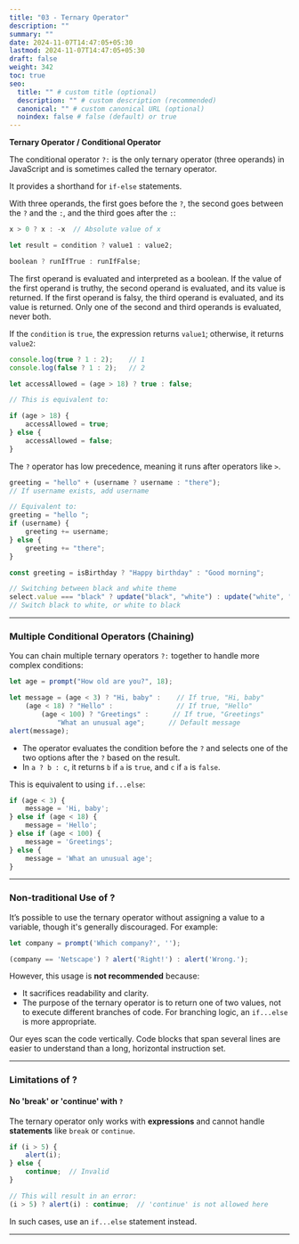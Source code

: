 ```yaml
---
title: "03 - Ternary Operator"
description: ""
summary: ""
date: 2024-11-07T14:47:05+05:30
lastmod: 2024-11-07T14:47:05+05:30
draft: false
weight: 342
toc: true
seo:
  title: "" # custom title (optional)
  description: "" # custom description (recommended)
  canonical: "" # custom canonical URL (optional)
  noindex: false # false (default) or true
---
```




**Ternary Operator / Conditional Operator**

The conditional operator `?:` is the only ternary operator (three operands) in JavaScript and is sometimes called the ternary operator.

It provides a shorthand for `if-else` statements.

With three operands, the first goes before the `?`, the second goes between the `?` and the `:`, and the third goes after the `:`:

```js
x > 0 ? x : -x  // Absolute value of x

let result = condition ? value1 : value2;

boolean ? runIfTrue : runIfFalse;
```

The first operand is evaluated and interpreted as a boolean. If the value of the first operand is truthy, the second operand is evaluated, and its value is returned. If the first operand is falsy, the third operand is evaluated, and its value is returned. Only one of the second and third operands is evaluated, never both.

If the `condition` is `true`, the expression returns `value1`; otherwise, it returns `value2`:

```js
console.log(true ? 1 : 2);    // 1
console.log(false ? 1 : 2);   // 2
```

```js
let accessAllowed = (age > 18) ? true : false;

// This is equivalent to:

if (age > 18) {
    accessAllowed = true;
} else {
    accessAllowed = false;
}
```

The `?` operator has low precedence, meaning it runs after operators like `>`.

```js
greeting = "hello" + (username ? username : "there");
// If username exists, add username

// Equivalent to:
greeting = "hello ";
if (username) {
    greeting += username;
} else {
    greeting += "there";
}
```

```js
const greeting = isBirthday ? "Happy birthday" : "Good morning";
```

```js
// Switching between black and white theme
select.value === "black" ? update("black", "white") : update("white", "black");
// Switch black to white, or white to black
```

---

### Multiple Conditional Operators (Chaining)

You can chain multiple ternary operators `?:` together to handle more complex conditions:

```js
let age = prompt("How old are you?", 18);

let message = (age < 3) ? "Hi, baby" :    // If true, "Hi, baby"
    (age < 18) ? "Hello" :                // If true, "Hello"
        (age < 100) ? "Greetings" :      // If true, "Greetings"
            "What an unusual age";      // Default message
alert(message);
```

- The operator evaluates the condition before the `?` and selects one of the two options after the `?` based on the result.
- In `a ? b : c`, it returns `b` if `a` is `true`, and `c` if `a` is `false`.

This is equivalent to using `if...else`:

```js
if (age < 3) {
    message = 'Hi, baby';
} else if (age < 18) {
    message = 'Hello';
} else if (age < 100) {
    message = 'Greetings';
} else {
    message = 'What an unusual age';
}
```

---

### **Non-traditional Use of ?**

It’s possible to use the ternary operator without assigning a value to a variable, though it's generally discouraged. For example:

```js
let company = prompt('Which company?', '');

(company == 'Netscape') ? alert('Right!') : alert('Wrong.');
```

However, this usage is **not recommended** because:

- It sacrifices readability and clarity.
- The purpose of the ternary operator is to return one of two values, not to execute different branches of code. For branching logic, an `if...else` is more appropriate.

Our eyes scan the code vertically. Code blocks that span several lines are easier to understand than a long, horizontal instruction set.

---

### Limitations of ?

#### No 'break' or 'continue' with `?`

The ternary operator only works with **expressions** and cannot handle **statements** like `break` or `continue`.

```js
if (i > 5) {
    alert(i);
} else {
    continue;  // Invalid
}

// This will result in an error:
(i > 5) ? alert(i) : continue;  // 'continue' is not allowed here
```

In such cases, use an `if...else` statement instead.

---
